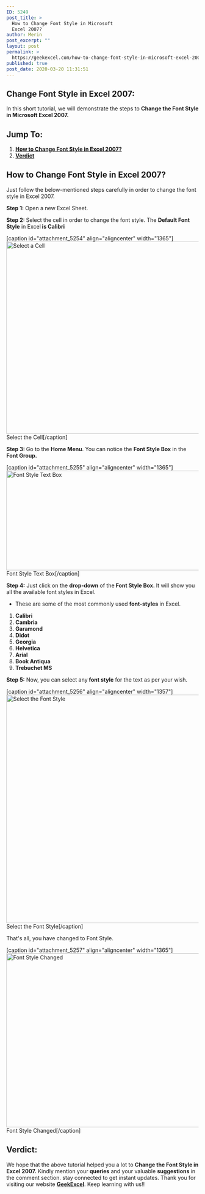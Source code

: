 ```yaml
---
ID: 5249
post_title: >
  How to Change Font Style in Microsoft
  Excel 2007?
author: Merin
post_excerpt: ""
layout: post
permalink: >
  https://geekexcel.com/how-to-change-font-style-in-microsoft-excel-2007/
published: true
post_date: 2020-03-20 11:31:51
---
```

<h2>Change Font Style in Excel 2007:</h2>
In this short tutorial, we will demonstrate the steps to <strong>Change the Font Style in Microsoft Excel 2007.</strong>
<h2>Jump To:</h2>
<ol>
 	<li><a href="#1"><strong>How to Change Font Style in Excel 2007?</strong></a></li>
 	<li><a href="#2"><strong>Verdict</strong></a></li>
</ol>
<h2 id="1">How to Change Font Style in Excel 2007?</h2>
Just follow the below-mentioned steps carefully in order to change the font style in Excel 2007.

<strong>Step 1:</strong> Open a new Excel Sheet.

<strong>Step 2: </strong>Select the cell in order to change the font style. The <strong>Default Font Style</strong> in Excel<strong> is Calibri</strong>

[caption id="attachment_5254" align="aligncenter" width="1365"]<img class="size-full wp-image-5254" src="https://geekexcel.com/wp-content/uploads/2020/03/Screenshot_7-19.png" alt="Select a Cell" width="1365" height="502" /> Select the Cell[/caption]

<strong>Step 3: </strong>Go to the <strong>Home Menu</strong>. You can notice the <strong>Font Style Box</strong> in the<strong> Font Group.</strong>

[caption id="attachment_5255" align="aligncenter" width="1365"]<img class="size-full wp-image-5255" src="https://geekexcel.com/wp-content/uploads/2020/03/Screenshot_1-63.png" alt="Font Style Text Box" width="1365" height="260" /> Font Style Text Box[/caption]

<strong>Step 4:</strong> Just click on the <strong>drop-down</strong> of the<strong> Font Style Box. </strong>It will show you all the available font styles in Excel.
<ul>
 	<li>These are some of the most commonly used <strong>font-styles</strong> in Excel.</li>
</ul>
<ol>
 	<li><strong>Calibri</strong></li>
 	<li><strong>Cambria</strong></li>
 	<li><strong>Garamond</strong></li>
 	<li><strong>Didot</strong></li>
 	<li><strong>Georgia</strong></li>
 	<li><strong>Helvetica</strong></li>
 	<li><strong>Arial</strong></li>
 	<li><strong>Book Antiqua</strong></li>
 	<li><strong>Trebuchet MS</strong></li>
</ol>
<strong>Step 5:</strong> Now, you can select any<strong> font style</strong> for the text as per your wish.

[caption id="attachment_5256" align="aligncenter" width="1357"]<img class="size-full wp-image-5256" src="https://geekexcel.com/wp-content/uploads/2020/03/Screenshot_4-45.png" alt="Select the Font Style" width="1357" height="596" /> Select the Font Style[/caption]

That's all, you have changed to Font Style.

[caption id="attachment_5257" align="aligncenter" width="1365"]<img class="size-full wp-image-5257" src="https://geekexcel.com/wp-content/uploads/2020/03/Screenshot_6-31.png" alt="Font Style Changed" width="1365" height="454" /> Font Style Changed[/caption]
<h2 id="2">Verdict:</h2>
We hope that the above tutorial helped you a lot to <strong>Change the Font Style in Excel 2007.</strong> Kindly mention your <strong>queries</strong> and your valuable <strong>suggestions</strong> in the comment section. stay connected to get instant updates. Thank you for visiting our website <a href="https://geekexcel.com/"><strong>GeekExcel</strong></a>. Keep learning with us!!